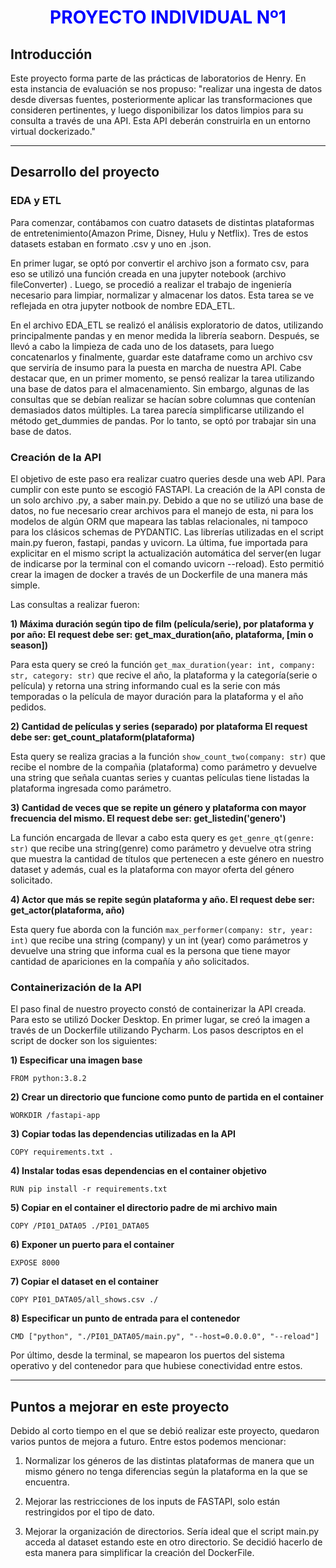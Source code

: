 # <h1 align=center><span style="color:blue"> **PROYECTO INDIVIDUAL Nº1** </span></h1>

## **Introducción**
<p>
Este proyecto forma parte de las prácticas de laboratorios de Henry. En esta instancia de evaluación se nos propuso: "realizar una ingesta de datos desde diversas fuentes, posteriormente aplicar las transformaciones que consideren pertinentes, y luego disponibilizar los datos limpios para su consulta a través de una API. Esta API deberán construirla en un entorno virtual dockerizado."
</p>
<hr>  

## **Desarrollo del proyecto**

### **EDA y ETL**

Para comenzar, contábamos con cuatro datasets de distintas plataformas de entretenimiento(Amazon Prime, Disney, Hulu y Netflix). Tres de estos datasets estaban en formato .csv y uno en .json.

<p>En primer lugar, se optó por convertir el archivo json a formato csv, para eso se utilizó una función creada en una jupyter notebook (archivo fileConverter) .
Luego, se procedió a realizar el trabajo de ingeniería necesario para limpiar, normalizar y almacenar los datos. Esta tarea se ve reflejada en otra jupyter notbook de nombre EDA_ETL. </p>

<p> En el archivo EDA_ETL se realizó el análisis exploratorio de datos, utilizando principalmente pandas y en menor medida la librería seaborn. Después, se llevó a cabo la limpieza de cada uno de los datasets, para luego concatenarlos y finalmente, guardar este dataframe como un archivo csv que serviría de insumo para la puesta en marcha de nuestra API. Cabe destacar que, en un primer momento, se pensó realizar la tarea utilizando una base de datos para el almacenamiento. Sin embargo, algunas de las consultas que se debían realizar se hacían sobre columnas que contenían demasiados datos múltiples. La tarea parecía simplificarse utilizando el método get_dummies de pandas. Por lo tanto, se optó por trabajar sin una base de datos. </p>

### **Creación de la API**

El objetivo de este paso era realizar cuatro queries desde una web API.
Para cumplir con este punto se escogió FASTAPI.
La creación de la API consta de un solo archivo .py, a saber main.py. Debido a que no se utilizó una base de datos, no fue necesario crear archivos para el manejo de esta, ni para los modelos de algún ORM que mapeara las tablas relacionales, ni tampoco para los clásicos schemas de PYDANTIC. Las librerías utilizadas
en el script main.py fueron, fastapi, pandas y uvicorn. La última, fue importada para explicitar
en el mismo script la actualización automática del server(en lugar de indicarse por la terminal con el comando uvicorn --reload).
Esto permitió crear la imagen de docker a través de un Dockerfile de una manera más simple.

Las consultas a realizar fueron:

**1) Máxima duración según tipo de film (película/serie), por plataforma y por año:
    El request debe ser: get_max_duration(año, plataforma, [min o season])**

Para esta query se creó la función `get_max_duration(year: int, company: str, category: str)` que recive el año, la plataforma y la categoría(serie o película) y retorna una string informando cual es la serie con más temporadas o la película de mayor duración para la plataforma y el año pedidos.

**2) Cantidad de películas y series (separado) por plataforma
    El request debe ser: get_count_plataform(plataforma)**
    
Esta query se realiza gracias a la función `show_count_two(company: str)` que recibe el nombre  de la compañia (plataforma) como parámetro y devuelve una string que señala cuantas series y cuantas películas tiene listadas la plataforma ingresada como parámetro.
  
**3) Cantidad de veces que se repite un género y plataforma con mayor frecuencia del mismo.
    El request debe ser: get_listedin('genero')**
    
La función encargada de llevar a cabo esta query es `get_genre_qt(genre: str)` que recibe una string(genre) como parámetro y devuelve otra string que muestra la cantidad de títulos que pertenecen a este género en nuestro dataset y además, cual es la plataforma con mayor oferta del género solicitado.
    
**4) Actor que más se repite según plataforma y año. 
    El request debe ser: get_actor(plataforma, año)**
  
 Esta query fue aborda con la función `max_performer(company: str, year: int)` que recibe una string (company) y un int (year) como parámetros y devuelve una string que informa cual es la persona que tiene mayor cantidad de apariciones en la compañía y año solicitados.
    
    
### **Containerización de la API**

El paso final de nuestro proyecto constó de containerizar la API creada. Para esto se utilizó Docker Desktop. En primer lugar, se creó la imagen a través de un Dockerfile utilizando Pycharm. Los pasos descriptos en el script de docker son los siguientes:

**1) Especificar una imagen base**

`FROM python:3.8.2`

**2) Crear un directorio que funcione como punto de partida en el container**


`WORKDIR /fastapi-app`

**3) Copiar todas las dependencias utilizadas en la API**

`COPY requirements.txt .`


**4) Instalar todas esas dependencias en el container objetivo**

`RUN pip install -r requirements.txt`

**5) Copiar en el container el directorio padre de mi archivo main**

`COPY /PI01_DATA05 ./PI01_DATA05`

**6) Exponer un puerto para el container**

`EXPOSE 8000`

**7) Copiar el dataset en el container**

`COPY PI01_DATA05/all_shows.csv ./`

**8) Especificar un punto de entrada para el contenedor**

`CMD ["python", "./PI01_DATA05/main.py", "--host=0.0.0.0", "--reload"]`

Por último, desde la terminal, se mapearon los puertos del sistema operativo y del contenedor para que hubiese conectividad entre estos.

<hr>

## **Puntos a mejorar en este proyecto**

Debido al corto tiempo en el que se debió realizar este proyecto, quedaron varios puntos de mejora a futuro. Entre estos podemos mencionar:

1) Normalizar los géneros de las distintas plataformas de manera que un mismo género no tenga diferencias según la plataforma en la que se encuentra.

2) Mejorar las restricciones de los inputs de FASTAPI, solo están restringidos por el tipo de dato.

3) Mejorar la organización de directorios. Sería ideal que el script main.py acceda al dataset estando este en otro directorio. Se decidió hacerlo de esta manera para simplificar la creación del DockerFile.

